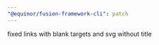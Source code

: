 ```yaml
---
"@equinor/fusion-framework-cli": patch
---
```


fixed links with blank targets and svg without title
